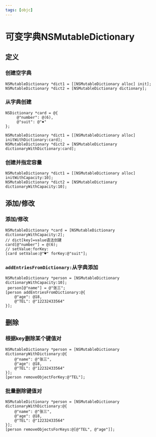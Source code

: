 ```yaml
---
tags: [objc]
---
```


# 可变字典NSMutableDictionary

## 定义

### 创建空字典

```objc
NSMutableDictionary *dict1 = [[NSMutableDictionary alloc] init];
NSMutableDictionary *dict2 = [NSMutableDictionary dictionary];
```

### 从字典创建

```objc
NSDictionary *card = @{
	 @"number": @(6),
	 @"suit": @"♠️"
};

NSMutableDictionary *dict1 = [[NSMutableDictionary alloc] initWithDictionary:card];
NSMutableDictionary *dict2 = [NSMutableDictionary dictionaryWithDictionary:card];
```

### 创建并指定容量

```objc
NSMutableDictionary *dict1 = [[NSMutableDictionary alloc] initWithCapacity:10];
NSMutableDictionary *dict2 = [NSMutableDictionary dictionaryWithCapacity:10];
```

## 添加/修改

### 添加/修改

```objc
NSMutableDictionary *card = [NSMutableDictionary dictionaryWithCapacity:2];
// dict[key]=value语法创建
card[@"number"] = @(6);
// setValue:forKey:
[card setValue:@"♥️" forKey:@"suit"];
```

### `addEntriesFromDictionary:`从字典添加

```objc  
NSMutableDictionary *person = [NSMutableDictionary dictionaryWithCapacity:10];
 person[@"name"] = @"张三";
[person addEntriesFromDictionary:@{
	@"age": @18,
	@"TEL": @"12232433564"
}];
```

## 删除

### 根据key删除某个键值对

```objc
NSMutableDictionary *person = [NSMutableDictionary dictionaryWithDictionary:@{
	@"name": @"张三",
	@"age": @18,
	@"TEL": @"12232433564"
}];
[person removeObjectForKey:@"TEL"];
```

### 批量删除键值对

```objc
NSMutableDictionary *person = [NSMutableDictionary dictionaryWithDictionary:@{
	@"name": @"张三",
	@"age": @18,
	@"TEL": @"12232433564"
}];
[person removeObjectsForKeys:@[@"TEL", @"age"]];
```
